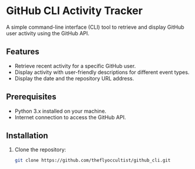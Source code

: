 # GitHub CLI Activity Tracker

A simple command-line interface (CLI) tool to retrieve and display GitHub user activity using the GitHub API.

## Features

- Retrieve recent activity for a specific GitHub user.
- Display activity with user-friendly descriptions for different event types.
- Display the date and the repository URL address.

## Prerequisites

- Python 3.x installed on your machine.
- Internet connection to access the GitHub API.

## Installation

1. Clone the repository:
   ```bash
   git clone https://github.com/theflyoccultist/github_cli.git
